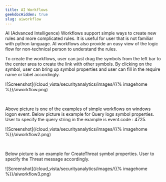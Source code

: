 ```yaml
---
title: AI Workflows
geekdocHidden: true
slug: aiworkflow
---
```


AI (Advanced Intelligence) Workflows support simple ways to create new rules and more complicated rules. It is useful for user that is not familiar with python language. AI workflows also provide an easy view of the logic flow for non-technical person to understand the rules.

To create the workflows, user can just drag the symbols from the left bar to the center area to create the link with other symbols. By clicking on the symbol, user can bring up symbol properties and user can fill in the require name or label accordingly.


![Screenshot](/cloud_vista/securityanalytics/images/{{% imagehome %}}/aiworkflow.png)

&nbsp;

Above picture is one of the examples of simple workflows on windows logon event. Below picture is example for Query logs symbol properties. User to specify the query string in the example is event.code : 4725.

![Screenshot](/cloud_vista/securityanalytics/images/{{% imagehome %}}/aiworkflow2.png)

&nbsp;

Below picture is an example for CreateThreat symbol properties. User to specify the Threat message accordingly. 

![Screenshot](/cloud_vista/securityanalytics/images/{{% imagehome %}}/aiworkflow3.png)
